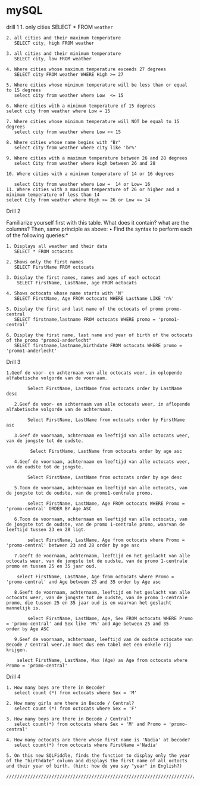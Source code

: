 # mySQL


drill 1
    1. only cities
	SELECT * FROM `weather`

    2. all cities and their maximum temperature
       SELECT city, high FROM weather

    3. all cities and their minimum temperature
       SELECT city, low FROM weather

    4. Where cities whose maximum temperature exceeds 27 degrees
       SELECT city FROM weather WHERE High >= 27

    5. Where cities whose minimum temperature will be less than or equal to 15 degrees
       select city from weather where Low  <= 15

    6. Where cities with a minimum temperature of 15 degrees
	select city from weather where Low = 15

    7. Where cities whose minimum temperature will NOT be equal to 15 degrees
       select city from weather where Low <> 15

    8. Where cities whose name begins with "Br"
       select city from weather where city like 'br%'

    9. Where cities with a maximum temperature between 26 and 28 degrees
       select City from weather where High between 26 and 28

    10. Where cities with a minimum temperature of 14 or 16 degrees

       select City from weather where Low =  14 or Low= 16 
    11. Where cities with a maximum temperature of 26 or higher and a minimum temperature of less than 14
	select City from weather where High >= 26 or Low <= 14


Drill 2

Familiarize yourself first with this table. What does it contain? what are the columns? Then, same principle as above:
    • Find the syntax to perform each of the following queries:*

    1. Displays all weather and their data
       SELECT * FROM octocats

    2. Shows only the first names
       SELECT FirstName FROM octocats

    3. Display the first names, names and ages of each octocat
        SELECT FirstName, LastName, age FROM octocats

    4. Shows octocats whose name starts with 'N'
       SELECT FirstName, Age FROM octocats WHERE LastName LIKE 'n%'

    5. Display the first and last name of the octocats of promo promo-central
       SELECT firstname,lastname FROM octocats WHERE promo = 'promo1-central’

    6. Display the first name, last name and year of birth of the octocats of the promo "promo1-anderlecht"
       SELECT firstname,lastname,birthdate FROM octocats WHERE promo = 'promo1-anderlecht'

Drill 3

	1.Geef de voor- en achternaam van alle octocats weer, in oplopende 	alfabetische volgorde van de voornaam.

       		Select FirstName, LastName from octocats order by LastName desc

       2.Geef de voor- en achternaam van alle octocats weer, in aflopende alfabetische volgorde van de achternaam.

       		Select FirstName, LastName from octocats order by FirstName asc

       3.Geef de voornaam, achternaam en leeftijd van alle octocats weer, van de jongste tot de oudste.

      		 Select FirstName, LastName from octocats order by age asc

       4.Geef de voornaam, achternaam en leeftijd van alle octocats weer, van de oudste tot de jongste.

       		Select FirstName, LastName from octocats order by age desc

       5.Toon de voornaam, achternaam en leeftijd van alle octocats, van de jongste tot de oudste, van de promo1-centrale promo.

       		select FirstName, LastName, Age FROM octocats WHERE Promo = 'promo-central' ORDER BY Age ASC

       6.Toon de voornaam, achternaam en leeftijd van alle octocats, van de jongste tot de oudste, van de promo 1-centrale promo, waarvan de 		leeftijd tussen 23 en 28 ligt.

       		select FirstName, LastName, Age from octocats where Promo = 'promo-central' between 23 and 28 order by age asc

       7.Geeft de voornaam, achternaam, leeftijd en het geslacht van alle octocats weer, van de jongste tot de oudste, van de promo 1-centrale 		promo en tussen 25 en 35 jaar oud.

		select FirstName, LastName, Age from octocats where Promo = 'promo-central' and Age between 25 and 35 order by Age asc

       8.Geeft de voornaam, achternaam, leeftijd en het geslacht van alle octocats weer, van de jongste tot de oudste, van de promo 1-centrale 		promo, die tussen 25 en 35 jaar oud is en waarvan het geslacht mannelijk is.

       		select FirstName, LastName, Age, Sex FROM octocats WHERE Promo = 'promo-central' and Sex like 'M%' and Age between 25 and 35 			order by Age ASC

       9.Geef de voornaam, achternaam, leeftijd van de oudste octocate van Becode / Central weer.Je moet dus een tabel met een enkele rij 		krijgen.

		select FirstName, LastName, Max (Age) as Age from octocats where Promo = 'promo-central'

Drill 4

    1. How many boys are there in Becode?
       select count (*) from octocats where Sex = 'M'

    2. How many girls are there in Becode / Central?
       select count (*) from octocats where Sex = 'F'

    3. How many boys are there in Becode / Central?
       select count(*) from octocats where Sex = 'M' and Promo = 'promo-central'

    4. How many octocats are there whose first name is 'Nadia' at becode?
       select count(*) from octocats where FirstName ='Nadia'

    5. On this new SQLFiddle, finds the function to display only the year of the "birthdate" column and displays the first name of all octocts 		and their year of birth. (hint: how do you say "year" in English?)
       //////////////////////////////////////////////////////////////////////////////////////////////////////

